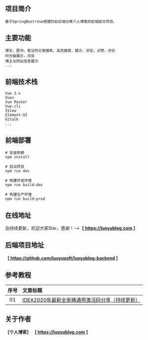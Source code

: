 ## 项目简介
```
基于SpringBoot+Vue搭建的前后端分离个人博客的前端部分项目。
```

## 主要功能
```
博文，图书，笔记的分类搜索，高亮搜索，展示，浏览，点赞，评论
时光轴展示，浏览
博主与网站信息展示
...
```

## 前端技术栈
```
Vue 2.x
Vuex
Vue Router
Vue-cli
IView
Element-UI
Gitalk
...
```

## 前端部署
```
# 安装依赖
npm install

# 启动项目
npm run dev

# 构建开发环境
npm run build:dev

# 构建生产环境
npm run build:prod
```

## 在线地址
会持续更新，欢迎大家Star，感谢！-->【<b><a href="https://luoyublog.com"> https://luoyublog.com </a></b>】<br/>

## 后端项目地址
【<b><a href="https://github.com/luoyusoft/luoyublog-backend"> https://github.com/luoyusoft/luoyublog-backend </a></b>】<br/>

## 参考教程
|序号|文章标题|
|:---:|:---|
|01|[IDEA2020年最新全家桶通用激活码分享（持续更新）](https://luoyublog.com/article/37)|

## 关于作者
【<b>个人博客</b>】    【<b><a href="https://luoyublog.com"> https://luoyublog.com </a></b>】<br/>
